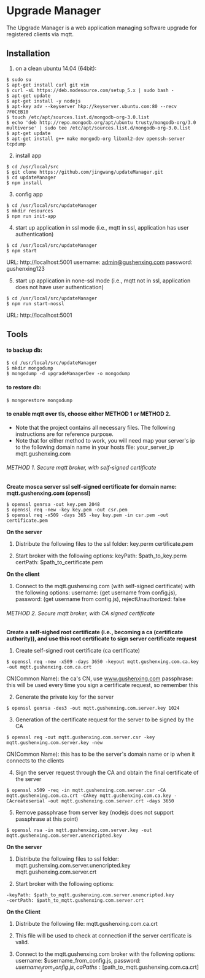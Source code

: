 # Upgrade Manager

The Upgrade Manager is a web application managing software upgrade for registered clients via mqtt.

## Installation

1. on a clean ubuntu 14.04 (64bit):
```
$ sudo su
$ apt-get install curl git vim
$ curl -sL https://deb.nodesource.com/setup_5.x | sudo bash -
$ apt-get update
$ apt-get install -y nodejs
$ apt-key adv --keyserver hkp://keyserver.ubuntu.com:80 --recv 7F0CEB10
$ touch /etc/apt/sources.list.d/mongodb-org-3.0.list
$ echo 'deb http://repo.mongodb.org/apt/ubuntu trusty/mongodb-org/3.0 multiverse' | sudo tee /etc/apt/sources.list.d/mongodb-org-3.0.list
$ apt-get update
$ apt-get install g++ make mongodb-org libxml2-dev openssh-server tcpdump
```

2. install app
```
$ cd /usr/local/src
$ git clone https://github.com/jingwang/updateManager.git
$ cd updateManager
$ npm install
```

3. config app
```
$ cd /usr/local/src/updateManager
$ mkdir resources
$ npm run init-app
```

4. start up application in ssl mode (i.e., mqtt in ssl, application has user authentication)
```
$ cd /usr/local/src/updateManager
$ npm start
```
URL: http://localhost:5001
username: admin@gushenxing.com
password: gushenxing123

5. start up application in none-ssl mode (i.e., mqtt not in ssl, application does not have user authentication)
```
$ cd /usr/local/src/updateManager
$ npm run start-nossl
```
URL: http://localhost:5001

## Tools

#### to backup db:
```
$ cd /usr/local/src/updateManager
$ mkdir mongodump
$ mongodump -d upgradeManagerDev -o mongodump
```

#### to restore db:
```
$ mongorestore mongodump
```

#### to enable mqtt over tls, choose either METHOD 1 or METHOD 2.
* Note that the project contains all necessary files. The following instructions are for reference purpose.
* Note that for either method to work, you will need map your server's ip to the following domain name in your hosts file:
your_server_ip  mqtt.gushenxing.com

###### METHOD 1. Secure mqtt broker, with self-signed certificate
**Create mosca server ssl self-signed certificate for domain name: mqtt.gushenxing.com (openssl)**
```
$ openssl genrsa -out key.pem 2048
$ openssl req -new -key key.pem -out csr.pem
$ openssl req -x509 -days 365 -key key.pem -in csr.pem -out certificate.pem
```

**On the server**
1. Distribute the following files to the ssl folder:
key.perm
certificate.pem

2. Start broker with the following options:
keyPath: $path_to_key.perm
certPath: $path_to_certificate.pem

**On the client**
1. Connect to the mqtt.gushenxing.com (with self-signed certificate) with the following options:
username: (get username from config.js),
password: (get username from config.js),
rejectUnauthorized: false


###### METHOD 2. Secure mqtt broker, with CA signed certificate
**Create a self-sighed root certificate (i.e., becoming a ca (certificate authority)), and use this root certificate to sign server certificate request**

1. Create self-signed root certificate (ca certificate)
```
$ openssl req -new -x509 -days 3650 -keyout mqtt.gushenxing.com.ca.key -out mqtt.gushenxing.com.ca.crt
```
CN(Common Name): the ca's CN, use www.gushenxing.com
passphrase: this will be used every time you sign a certificate request, so remember this

2. Generate the private key for the server
```
$ openssl genrsa -des3 -out mqtt.gushenxing.com.server.key 1024
```

3. Generation of the certificate request for the server to be signed by the CA
```
$ openssl req -out mqtt.gushenxing.com.server.csr -key mqtt.gushenxing.com.server.key -new
```
CN(Common Name): this has to be the server's domain name or ip when it connects to the clients

4. Sign the server request through the CA and obtain the final certificate of the server
```
$ openssl x509 -req -in mqtt.gushenxing.com.server.csr -CA mqtt.gushenxing.com.ca.crt -CAkey mqtt.gushenxing.com.ca.key -CAcreateserial -out mqtt.gushenxing.com.server.crt -days 3650
```

5. Remove passphrase from server key (nodejs does not support passphrase at this point)
```
$ openssl rsa -in mqtt.gushenxing.com.server.key -out mqtt.gushenxing.com.server.unencripted.key
```

**On the server**

1. Distribute the following files to ssl folder:
mqtt.gushenxing.com.server.unencripted.key
mqtt.gushenxing.com.server.crt

2. Start broker with the following options:
```
-keyPath: $path_to_mqtt.gushenxing.com.server.unencripted.key
-certPath: $path_to_mqtt.gushenxing.com.server.crt
```

**On the Client**

1. Distribute the following file:
mqtt.gushenxing.com.ca.crt

2. This file will be used to check at connection if the server certificate is valid.

3. Connect to the mqtt.gushenxing.com broker with the following options:
username: $username_from_config.js,
password: $username_from_config.js,
caPaths: [$path_to_mqtt.gushenxing.com.ca.crt]
